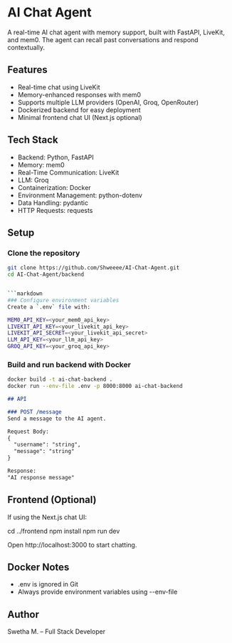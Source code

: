 # AI Chat Agent

A real-time AI chat agent with memory support, built with FastAPI, LiveKit, and mem0. 
The agent can recall past conversations and respond contextually.

## Features
- Real-time chat using LiveKit
- Memory-enhanced responses with mem0
- Supports multiple LLM providers (OpenAI, Groq, OpenRouter)
- Dockerized backend for easy deployment
- Minimal frontend chat UI (Next.js optional)

## Tech Stack
- Backend: Python, FastAPI
- Memory: mem0
- Real-Time Communication: LiveKit
- LLM: Groq
- Containerization: Docker
- Environment Management: python-dotenv
- Data Handling: pydantic
- HTTP Requests: requests

## Setup
### Clone the repository
```bash
git clone https://github.com/Shweeee/AI-Chat-Agent.git
cd AI-Chat-Agent/backend


```markdown
### Configure environment variables
Create a `.env` file with:

MEM0_API_KEY=<your_mem0_api_key>
LIVEKIT_API_KEY=<your_livekit_api_key>
LIVEKIT_API_SECRET=<your_livekit_api_secret>
LLM_API_KEY=<your_llm_api_key>
GROQ_API_KEY=<your_groq_api_key>

```

### Build and run backend with Docker
```bash
docker build -t ai-chat-backend .
docker run --env-file .env -p 8000:8000 ai-chat-backend

```

```markdown
## API

### POST /message
Send a message to the AI agent.

Request Body:
{
  "username": "string",
  "message": "string"
}

Response:
"AI response message"

```
## Frontend (Optional)
If using the Next.js chat UI:

cd ../frontend
npm install
npm run dev

Open http://localhost:3000 to start chatting.

## Docker Notes
- .env is ignored in Git
- Always provide environment variables using --env-file

## Author
Swetha M. – Full Stack Developer



